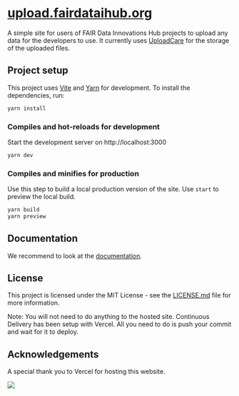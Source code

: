 # [upload.fairdataihub.org](https://upload.fairdataihub.org)

A simple site for users of FAIR Data Innovations Hub projects to upload any data for the developers to use. It currently uses [UploadCare](https://uploadcare.com/) for the storage of the uploaded files.

## Project setup

This project uses [Vite](https://vitejs.dev/) and [Yarn](https://yarnpkg.com/) for development. To install the dependencies, run:

```bash
yarn install
```

### Compiles and hot-reloads for development

Start the development server on http://localhost:3000

```bash
yarn dev
```

### Compiles and minifies for production

Use this step to build a local production version of the site. Use `start` to preview the local build.

```bash
yarn build
yarn preview
```

## Documentation

We recommend to look at the [documentation](https://uploadcare.com/products/file-uploader/).

## License

This project is licensed under the MIT License - see the [LICENSE.md](LICENSE.md) file for more information.

Note: You will not need to do anything to the hosted site. Continuous Delivery has been setup with Vercel. All you need to do is push your commit and wait for it to deploy.

## Acknowledgements

A special thank you to Vercel for hosting this website.

<a href="https://vercel.com/?utm_source=fairdataihub&utm_campaign=oss" target="_blank">
  <img src="https://www.datocms-assets.com/31049/1618983297-powered-by-vercel.svg"  width="auto"/>
</a>
